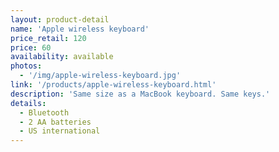 ```yaml
---
layout: product-detail
name: 'Apple wireless keyboard'
price_retail: 120
price: 60
availability: available
photos:
  - '/img/apple-wireless-keyboard.jpg'
link: '/products/apple-wireless-keyboard.html'
description: 'Same size as a MacBook keyboard. Same keys.'
details:
  - Bluetooth
  - 2 AA batteries
  - US international
---
```

